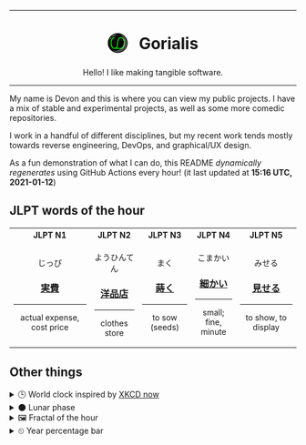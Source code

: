 ***

<h1 align="center">
<sub>
    <img src="readme/resources/avatar.png" height="36">
</sub>
&nbsp;
Gorialis
</h1>
<p align="center">
Hello! I like making tangible software.
</p>

***

My name is Devon and this is where you can view my public projects. I have a mix of stable and experimental projects, as well as some more comedic repositories.

I work in a handful of different disciplines, but my recent work tends mostly towards reverse engineering, DevOps, and graphical/UX design.

As a fun demonstration of what I can do, this README *dynamically regenerates* using GitHub Actions every hour! (it last updated at **15:16 UTC, 2021-01-12**)

<h2>JLPT words of the hour</h2>
<table>
    <tr>
        <th>JLPT N1</th>
        <th>JLPT N2</th>
        <th>JLPT N3</th>
        <th>JLPT N4</th>
        <th>JLPT N5</th>
    </tr>
    <tr>
        <td>
            <p align="center">じっぴ</p>
            <h3 align="center"><b><a href="https://jisho.org/search/%E5%AE%9F%E8%B2%BB">実費</a></b></h3>
            <hr>
            <p align="center">actual expense,<wbr> cost price</p>
        </td>
        <td>
            <p align="center">ようひんてん</p>
            <h3 align="center"><b><a href="https://jisho.org/search/%E6%B4%8B%E5%93%81%E5%BA%97">洋品店</a></b></h3>
            <hr>
            <p align="center">clothes store</p>
        </td>
        <td>
            <p align="center">まく</p>
            <h3 align="center"><b><a href="https://jisho.org/search/%E8%92%94%E3%81%8F">蒔く</a></b></h3>
            <hr>
            <p align="center">to sow (seeds)</p>
        </td>
        <td>
            <p align="center">こまかい</p>
            <h3 align="center"><b><a href="https://jisho.org/search/%E7%B4%B0%E3%81%8B%E3%81%84">細かい</a></b></h3>
            <hr>
            <p align="center">small;<br> fine,<wbr> minute</p>
        </td>
        <td>
            <p align="center">みせる</p>
            <h3 align="center"><b><a href="https://jisho.org/search/%E8%A6%8B%E3%81%9B%E3%82%8B">見せる</a></b></h3>
            <hr>
            <p align="center">to show,<wbr> to display</p>
        </td>
    </tr>
</table>

<h2>Other things</h2>
<details>
<summary>🕒  World clock inspired by <a href="https://xkcd.com/now">XKCD now</a></summary>

> <img src="generated/now.png" width="512">

</details>
<details>
<summary>🌑 Lunar phase</summary>

The moon is approximately 0.10% through its phase (New Moon).

</details>
<details>
<summary>&#x1f5bc; Fractal of the hour</summary>

> <img src="generated/fractal.png" width="512">

</details>
<details>
<summary>&#x23f2; Year percentage bar</summary>
<pre><code>2021 [▁▁▁▁▁▁▁▁▁▁▁▁▁▁▁▁▁▁▁▁] 3.19%</code></pre>
</details>
